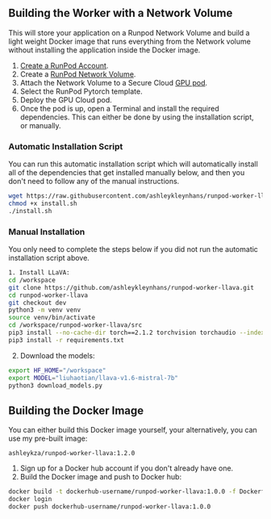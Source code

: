 ## Building the Worker with a Network Volume

This will store your application on a Runpod Network Volume and
build a light weight Docker image that runs everything
from the Network volume without installing the application
inside the Docker image.

1. [Create a RunPod Account](https://runpod.io?ref=2xxro4sy).
2. Create a [RunPod Network Volume](https://www.runpod.io/console/user/storage).
3. Attach the Network Volume to a Secure Cloud [GPU pod](https://www.runpod.io/console/gpu-secure-cloud).
4. Select the RunPod Pytorch template.
5. Deploy the GPU Cloud pod.
6. Once the pod is up, open a Terminal and install the required
   dependencies. This can either be done by using the installation
   script, or manually.

### Automatic Installation Script

You can run this automatic installation script which will
automatically install all of the dependencies that get installed
manually below, and then you don't need to follow any of the
manual instructions.

```bash
wget https://raw.githubusercontent.com/ashleykleynhans/runpod-worker-llava/dev/scripts/install.sh
chmod +x install.sh
./install.sh
```

### Manual Installation

You only need to complete the steps below if you did not run the
automatic installation script above.

```bash
1. Install LLaVA:
cd /workspace
git clone https://github.com/ashleykleynhans/runpod-worker-llava.git
cd runpod-worker-llava
git checkout dev
python3 -m venv venv
source venv/bin/activate
cd /workspace/runpod-worker-llava/src
pip3 install --no-cache-dir torch==2.1.2 torchvision torchaudio --index-url https://download.pytorch.org/whl/cu118
pip3 install -r requirements.txt
```
2. Download the models:
```bash
export HF_HOME="/workspace"
export MODEL="liuhaotian/llava-v1.6-mistral-7b"
python3 download_models.py
```

## Building the Docker Image

You can either build this Docker image yourself, your alternatively,
you can use my pre-built image:

```
ashleykza/runpod-worker-llava:1.2.0
```

1. Sign up for a Docker hub account if you don't already have one.
2. Build the Docker image and push to Docker hub:
```bash
docker build -t dockerhub-username/runpod-worker-llava:1.0.0 -f Dockerfile.Network_Volume .
docker login
docker push dockerhub-username/runpod-worker-llava:1.0.0
```
